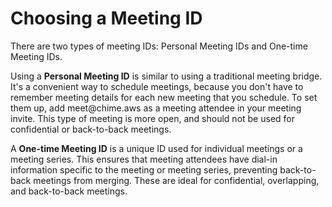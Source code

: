# Choosing a Meeting ID<a name="personal-ID"></a>

There are two types of meeting IDs: Personal Meeting IDs and One\-time Meeting IDs\.

Using a **Personal Meeting ID** is similar to using a traditional meeting bridge\. It's a convenient way to schedule meetings, because you don't have to remember meeting details for each new meeting that you schedule\. To set them up, add meet@chime\.aws as a meeting attendee in your meeting invite\. This type of meeting is more open, and should not be used for confidential or back\-to\-back meetings\.

A **One\-time Meeting ID** is a unique ID used for individual meetings or a meeting series\. This ensures that meeting attendees have dial\-in information specific to the meeting or meeting series, preventing back\-to\-back meetings from merging\. These are ideal for confidential, overlapping, and back\-to\-back meetings\.